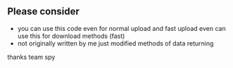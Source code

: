 ## Please consider
- you can use this code even for normal upload and fast upload even can use this for download methods (fast)
- not originally written by me just modified methods of data returning

thanks
team spy
